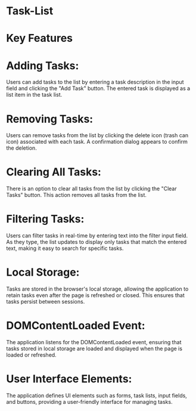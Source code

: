 # Task-List

# Key Features

# Adding Tasks: 
Users can add tasks to the list by entering a task description in the input field and clicking the "Add Task" button. The entered task is displayed as a list item in the task list.

# Removing Tasks: 
Users can remove tasks from the list by clicking the delete icon (trash can icon) associated with each task. A confirmation dialog appears to confirm the deletion.

# Clearing All Tasks: 
There is an option to clear all tasks from the list by clicking the "Clear Tasks" button. This action removes all tasks from the list.

# Filtering Tasks: 
Users can filter tasks in real-time by entering text into the filter input field. As they type, the list updates to display only tasks that match the entered text, making it easy to search for specific tasks.

# Local Storage: 
Tasks are stored in the browser's local storage, allowing the application to retain tasks even after the page is refreshed or closed. This ensures that tasks persist between sessions.

# DOMContentLoaded Event: 
The application listens for the DOMContentLoaded event, ensuring that tasks stored in local storage are loaded and displayed when the page is loaded or refreshed.

# User Interface Elements: 
The application defines UI elements such as forms, task lists, input fields, and buttons, providing a user-friendly interface for managing tasks.
